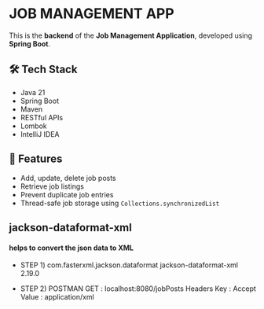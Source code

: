 # JOB MANAGEMENT APP

This is the **backend** of the **Job Management Application**, developed using **Spring Boot**.

## 🛠️ Tech Stack

- Java 21
- Spring Boot
- Maven
- RESTful APIs
- Lombok
- IntelliJ IDEA

## 🚀 Features

- Add, update, delete job posts
- Retrieve job listings
- Prevent duplicate job entries
- Thread-safe job storage using `Collections.synchronizedList`


## jackson-dataformat-xml

#### helps to convert the json data to XML

- STEP 1)
		<dependency>
			<groupId>com.fasterxml.jackson.dataformat</groupId>
			<artifactId>jackson-dataformat-xml</artifactId>
			<version>2.19.0</version>
		</dependency>

- STEP 2)
        POSTMAN
        GET : localhost:8080/jobPosts
        Headers
        Key : Accept
        Value : application/xml
